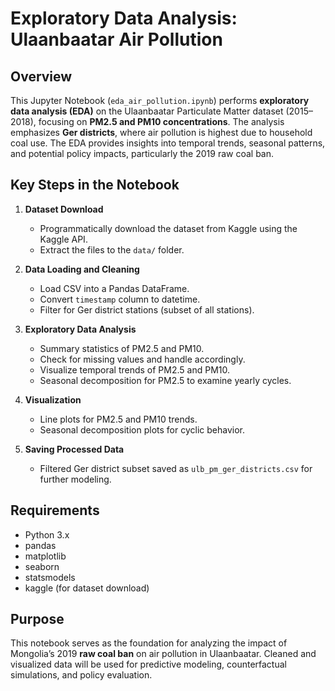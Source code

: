 # Exploratory Data Analysis: Ulaanbaatar Air Pollution

## Overview
This Jupyter Notebook (`eda_air_pollution.ipynb`) performs **exploratory data analysis (EDA)** on the Ulaanbaatar Particulate Matter dataset (2015–2018), focusing on **PM2.5 and PM10 concentrations**. The analysis emphasizes **Ger districts**, where air pollution is highest due to household coal use. The EDA provides insights into temporal trends, seasonal patterns, and potential policy impacts, particularly the 2019 raw coal ban.

## Key Steps in the Notebook

1. **Dataset Download**
   - Programmatically download the dataset from Kaggle using the Kaggle API.
   - Extract the files to the `data/` folder.

2. **Data Loading and Cleaning**
   - Load CSV into a Pandas DataFrame.
   - Convert `timestamp` column to datetime.
   - Filter for Ger district stations (subset of all stations).

3. **Exploratory Data Analysis**
   - Summary statistics of PM2.5 and PM10.
   - Check for missing values and handle accordingly.
   - Visualize temporal trends of PM2.5 and PM10.
   - Seasonal decomposition for PM2.5 to examine yearly cycles.

4. **Visualization**
   - Line plots for PM2.5 and PM10 trends.
   - Seasonal decomposition plots for cyclic behavior.

5. **Saving Processed Data**
   - Filtered Ger district subset saved as `ulb_pm_ger_districts.csv` for further modeling.

## Requirements
- Python 3.x
- pandas
- matplotlib
- seaborn
- statsmodels
- kaggle (for dataset download)

## Purpose
This notebook serves as the foundation for analyzing the impact of Mongolia’s 2019 **raw coal ban** on air pollution in Ulaanbaatar. Cleaned and visualized data will be used for predictive modeling, counterfactual simulations, and policy evaluation.
